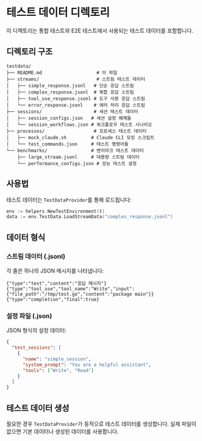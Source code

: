 # 테스트 데이터 디렉토리

이 디렉토리는 통합 테스트와 E2E 테스트에서 사용되는 테스트 데이터를 포함합니다.

## 디렉토리 구조

```
testdata/
├── README.md                    # 이 파일
├── streams/                     # 스트림 테스트 데이터
│   ├── simple_response.jsonl   # 단순 응답 스트림
│   ├── complex_response.jsonl  # 복합 응답 스트림
│   ├── tool_use_response.jsonl # 도구 사용 응답 스트림
│   └── error_response.jsonl    # 에러 처리 응답 스트림
├── sessions/                   # 세션 테스트 데이터
│   ├── session_configs.json   # 세션 설정 예제들
│   └── session_workflows.json # 워크플로우 테스트 시나리오
├── processes/                  # 프로세스 테스트 데이터
│   ├── mock_claude.sh         # Claude CLI 모킹 스크립트
│   └── test_commands.json     # 테스트 명령어들
└── benchmarks/                # 벤치마크 테스트 데이터
    ├── large_stream.jsonl     # 대용량 스트림 데이터
    └── performance_configs.json # 성능 테스트 설정
```

## 사용법

테스트 데이터는 `TestDataProvider`를 통해 로드됩니다:

```go
env := helpers.NewTestEnvironment(t)
data := env.TestData.LoadStreamData("complex_response.jsonl")
```

## 데이터 형식

### 스트림 데이터 (.jsonl)

각 줄은 하나의 JSON 메시지를 나타냅니다:

```jsonl
{"type":"text","content":"응답 메시지"}
{"type":"tool_use","tool_name":"Write","input":{"file_path":"/tmp/test.go","content":"package main"}}
{"type":"completion","final":true}
```

### 설정 파일 (.json)

JSON 형식의 설정 데이터:

```json
{
  "test_sessions": [
    {
      "name": "simple_session",
      "system_prompt": "You are a helpful assistant",
      "tools": ["Write", "Read"]
    }
  ]
}
```

## 테스트 데이터 생성

필요한 경우 `TestDataProvider`가 동적으로 테스트 데이터를 생성합니다. 
실제 파일이 없으면 기본 데이터나 생성된 데이터를 사용합니다.